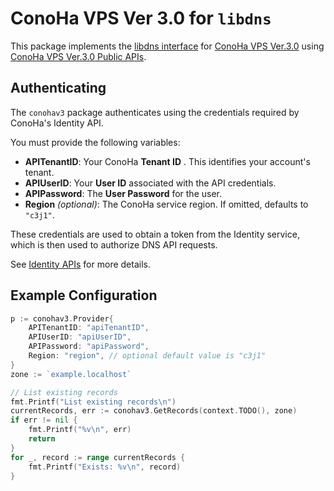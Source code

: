 # ConoHa VPS Ver 3.0 for `libdns`

This package implements the [libdns interface](https://github.com/libdns/libdns) for [ConoHa VPS Ver.3.0](https://doc.conoha.jp/products/vps-v3/) using [ConoHa VPS Ver.3.0 Public APIs](https://doc.conoha.jp/reference/api-vps3/).

## Authenticating

The `conohav3` package authenticates using the credentials required by ConoHa's Identity API.

You must provide the following variables:

- **APITenantID**: Your ConoHa **Tenant ID** . This identifies your account's tenant.
- **APIUserID**: Your **User ID** associated with the API credentials.
- **APIPassword**: The **User Password** for the user.
- **Region** *(optional)*: The ConoHa service region. If omitted, defaults to `"c3j1"`.

These credentials are used to obtain a token from the Identity service, which is then used to authorize DNS API requests.

See [Identity APIs](https://doc.conoha.jp/reference/api-vps3/api-identity-vps3/identity-post_tokens-v3/) for more details.


## Example Configuration

```go
p := conohav3.Provider{
    APITenantID: "apiTenantID",
    APIUserID: "apiUserID",
    APIPassword: "apiPassword",
    Region: "region", // optional default value is "c3j1"
}
zone := `example.localhost`

// List existing records
fmt.Printf("List existing records\n")
currentRecords, err := conohav3.GetRecords(context.TODO(), zone)
if err != nil {
    fmt.Printf("%v\n", err)
	return
}
for _, record := range currentRecords {
	fmt.Printf("Exists: %v\n", record)
}
```
